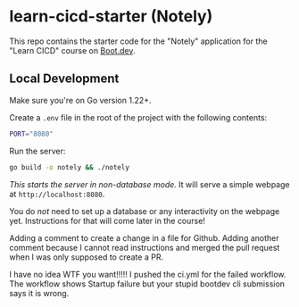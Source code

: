 # learn-cicd-starter (Notely)

This repo contains the starter code for the "Notely" application for the "Learn CICD" course on [Boot.dev](https://boot.dev).

## Local Development

Make sure you're on Go version 1.22+.

Create a `.env` file in the root of the project with the following contents:

```bash
PORT="8080"
```

Run the server:

```bash
go build -o notely && ./notely
```

*This starts the server in non-database mode.* It will serve a simple webpage at `http://localhost:8080`.

You do *not* need to set up a database or any interactivity on the webpage yet. Instructions for that will come later in the course!

Adding a comment to create a change in a file for Github.
Adding another comment because I cannot read instructions and merged the pull request when I was only supposed to create a PR.

I have no idea WTF you want!!!!!  I pushed the ci.yml for the failed workflow. The workflow shows Startup failure but your stupid bootdev cli submission says it is wrong.

